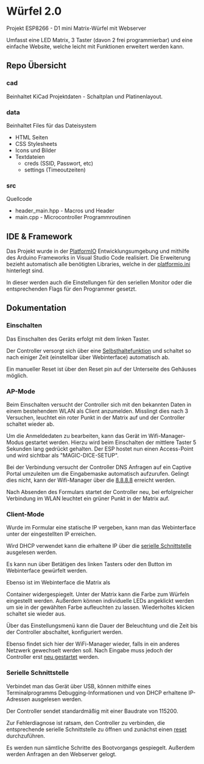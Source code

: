 # Würfel 2.0

Projekt ESP8266 - D1 mini Matrix-Würfel mit Webserver

Umfasst eine LED Matrix, 3 Taster (davon 2 frei programmierbar) und eine einfache Website, welche leicht mit Funktionen erweitert werden kann.

## Repo Übersicht

### cad

Beinhaltet KiCad Projektdaten - Schaltplan und Platinenlayout.

### data

Beinhaltet Files für das Dateisystem

- HTML Seiten
- CSS Stylesheets
- Icons und Bilder
- Textdateien
  - creds (SSID, Passwort, etc)
  - settings (Timeoutzeiten)

### src

Quellcode

- header_main.hpp - Macros und Header
- main.cpp - Microcontroller Programmroutinen

## IDE & Framework

Das Projekt wurde in der [PlatformIO](https://marketplace.visualstudio.com/items?itemName=platformio.platformio-ide) Entwicklungsumgebung und mithilfe des Arduino Frameworks in Visual Studio Code realisiert. Die Erweiterung bezieht automatisch alle benötigten Libraries, welche in der [platformio.ini](https://github.com/sixteenlines/dice-2/blob/production/platformio.ini) hinterlegt sind.

In dieser werden auch die Einstellungen für den seriellen Monitor oder die entsprechenden Flags für den Programmer gesetzt.

## Dokumentation

### Einschalten

Das Einschalten des Geräts erfolgt mit dem linken Taster.

Der Controller versorgt sich über eine [Selbsthaltefunktion](https://github.com/sixteenlines/dice-2/blob/production/self-retain.jpg?raw=true) und schaltet so nach einiger Zeit (einstellbar über Webinterface) automatisch ab.

Ein manueller Reset ist über den Reset pin auf der Unterseite des Gehäuses möglich.

### AP-Mode

Beim Einschalten versucht der Controller sich mit den bekannten Daten in einem bestehendem WLAN als Client anzumelden. Misslingt dies nach 3 Versuchen, leuchtet ein roter Punkt in der Matrix auf und der Controller schaltet wieder ab.

Um die Anmeldedaten zu bearbeiten, kann das Gerät im Wifi-Manager-Modus gestartet werden. Hierzu wird beim Einschalten der mittlere Taster 5 Sekunden lang gedrückt gehalten. Der ESP hostet nun einen Access-Point und wird sichtbar als "MAGIC-DICE-SETUP".

Bei der Verbindung versucht der Controller DNS Anfragen auf ein Captive Portal umzuleiten um die Eingabemaske automatisch aufzurufen. Gelingt dies nicht, kann der Wifi-Manager über die [8.8.8.8](8.8.8.8) erreicht werden.

Nach Absenden des Formulars startet der Controller neu, bei erfolgreicher Verbindung im WLAN leuchtet ein grüner Punkt in der Matrix auf.

### Client-Mode

Wurde im Formular eine statische IP vergeben, kann man das Webinterface unter der eingestellten IP erreichen.

Wird DHCP verwendet kann die erhaltene IP über die [serielle Schnittstelle](#serielle-schnittstelle) ausgelesen werden.

Es kann nun über Betätigen des linken Tasters oder den Button im Webinterface gewürfelt werden.

Ebenso ist im Webinterface die Matrix als <div> Container widergespiegelt. Unter der Matrix kann die Farbe zum Würfeln eingestellt werden. Außerdem können individuelle LEDs angeklickt werden um sie in der gewählten Farbe aufleuchten zu lassen. Wiederholtes klicken schaltet sie wieder aus.

Über das Einstellungsmenü kann die Dauer der Beleuchtung und die Zeit bis der Controller abschaltet, konfiguriert werden.

Ebenso findet sich hier der WiFi-Manager wieder, falls in ein anderes Netzwerk gewechselt werden soll. Nach Eingabe muss jedoch der Controller erst [neu gestartet](#einschalten) werden.

### Serielle Schnittstelle

Verbindet man das Gerät über USB, können mithilfe eines Terminalprogramms Debugging-Informationen und von DHCP erhaltene IP-Adressen ausgelesen werden.

Der Controller sendet standardmäßig mit einer Baudrate von 115200.

Zur Fehlerdiagnose ist ratsam, den Controller zu verbinden, die entsprechende serielle Schnittstelle zu öffnen und zunächst einen [reset](#einschalten) durchzuführen.

Es werden nun sämtliche Schritte des Bootvorgangs gespiegelt. Außerdem werden Anfragen an den Webserver gelogt.
